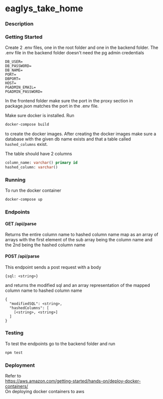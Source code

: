 # eaglys_take_home

### Description


### Getting Started
Create 2 .env files, one in the root folder and one in the backend folder. The .env file in the backend folder doesn't need the pg admin credentials
```
DB_USER=
DB_PASSWORD=
DB_NAME=
PORT=
DBPORT=
HOST=
PGADMIN_EMAIL=
PGADMIN_PASSWORD=
```
In the frontend folder make sure the port in the proxy section in package.json matches the port in the .env file.

Make sure docker is installed. Run 
```bash
docker-compose build
``` 
to create the docker images. After creating the docker images make sure a database with the given db name exists and that a table called `hashed_columns` exist.

The table should have 2 columns
```sql
column_name: varchar() primary id
hashed_column: varchar()
```

### Running
To run the docker container
```bash
docker-compose up
```

### Endpoints
#### GET /api/parse
Returns the entire column name to hashed column name map as an array of arrays with the first element of the sub array being the column name and the 2nd being the hashed column name

#### POST /api/parse
This endpoint sends a post request with a body
```
{sql: <string>}
```
and returns the modified sql and an array representation of the mapped column name to hashed column name
```
{
  "modifiedSQL": <string>,
  "hashedColumns": [
    [<string>, <string>]
  ]
}
```

### Testing
To test the endpoints go to the backend folder and run
```bash
npm test
```

### Deployment
Refer to 
</br>
https://aws.amazon.com/getting-started/hands-on/deploy-docker-containers/
</br>
On deploying docker containers to aws
